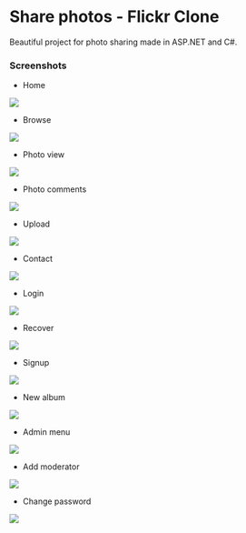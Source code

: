 # Share photos - Flickr Clone
Beautiful project for photo sharing made in ASP.NET and C#.



### Screenshots

- Home

<img src="https://github.com/andreas95/Share-Photos-Flickr-Clone-ASP.NET/blob/master/Share-Photos-Flickr-Clone-ASP.NET/flickr/app_screenshots/home.PNG"/>

- Browse

<img src="https://github.com/andreas95/Share-Photos-Flickr-Clone-ASP.NET/blob/master/Share-Photos-Flickr-Clone-ASP.NET/flickr/app_screenshots/browse.PNG"/>

- Photo view

<img src="https://github.com/andreas95/Share-Photos-Flickr-Clone-ASP.NET/blob/master/Share-Photos-Flickr-Clone-ASP.NET/flickr/app_screenshots/photoview.PNG"/>

- Photo comments

<img src="https://github.com/andreas95/Share-Photos-Flickr-Clone-ASP.NET/blob/master/Share-Photos-Flickr-Clone-ASP.NET/flickr/app_screenshots/photocomments.PNG"/>

- Upload

<img src="https://github.com/andreas95/Share-Photos-Flickr-Clone-ASP.NET/blob/master/Share-Photos-Flickr-Clone-ASP.NET/flickr/app_screenshots/upload.PNG"/>

- Contact

<img src="https://github.com/andreas95/Share-Photos-Flickr-Clone-ASP.NET/blob/master/Share-Photos-Flickr-Clone-ASP.NET/flickr/app_screenshots/contact.PNG"/>

- Login

<img src="https://github.com/andreas95/Share-Photos-Flickr-Clone-ASP.NET/blob/master/Share-Photos-Flickr-Clone-ASP.NET/flickr/app_screenshots/login.PNG"/>

- Recover

<img src="https://github.com/andreas95/Share-Photos-Flickr-Clone-ASP.NET/blob/master/Share-Photos-Flickr-Clone-ASP.NET/flickr/app_screenshots/recover.PNG"/>

- Signup

<img src="https://github.com/andreas95/Share-Photos-Flickr-Clone-ASP.NET/blob/master/Share-Photos-Flickr-Clone-ASP.NET/flickr/app_screenshots/register.PNG"/>

- New album

<img src="https://github.com/andreas95/Share-Photos-Flickr-Clone-ASP.NET/blob/master/Share-Photos-Flickr-Clone-ASP.NET/flickr/app_screenshots/new_album.PNG"/>

- Admin menu

<img src="https://github.com/andreas95/Share-Photos-Flickr-Clone-ASP.NET/blob/master/Share-Photos-Flickr-Clone-ASP.NET/flickr/app_screenshots/admin_menu.PNG"/>

- Add moderator

<img src="https://github.com/andreas95/Share-Photos-Flickr-Clone-ASP.NET/blob/master/Share-Photos-Flickr-Clone-ASP.NET/flickr/app_screenshots/add_moderator.PNG"/>

- Change password

<img src="https://github.com/andreas95/Share-Photos-Flickr-Clone-ASP.NET/blob/master/Share-Photos-Flickr-Clone-ASP.NET/flickr/app_screenshots/change_password.PNG"/>
